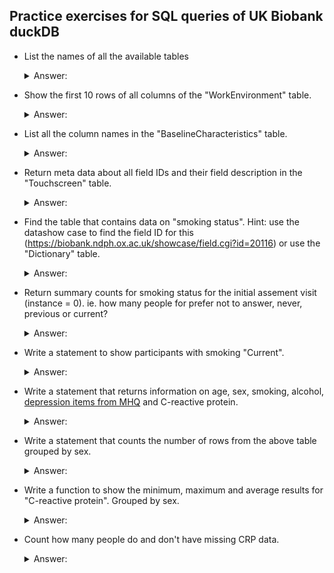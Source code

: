 ## Practice exercises for SQL queries of UK Biobank duckDB

* List the names of all the available tables
    <details>
      <summary>Answer:</summary>
      
    ```SQL
    SELECT table_name
    FROM INFORMATION_SCHEMA.TABLES;
    ```
    </details>

* Show the first 10 rows of all columns of the "WorkEnvironment" table.
    <details>
      <summary>Answer:</summary>
    
    ```SQL
    SELECT * 
    FROM WorkEnvironment 
    LIMIT 5;
    ```
    </details>


* List all the column names in the "BaselineCharacteristics" table.
    <details>
      <summary>Answer:</summary>
    
    ```SQL
    SELECT COLUMN_NAME, TABLE_NAME
    FROM INFORMATION_SCHEMA.COLUMNS
    WHERE TABLE_NAME = 'BaselineCharacteristics';
    ```
    </details>

* Return meta data about all field IDs and their field description in the "Touchscreen" table.
    <details>
      <summary>Answer:</summary>
    
    ```SQL
    SELECT "Table", "FieldID", "Field"
    FROM Dictionary
    WHERE "Table" = 'Touchscreen';
    ```
    </details>

* Find the table that contains data on "smoking status". Hint: use the datashow case to find the field ID for this (https://biobank.ndph.ox.ac.uk/showcase/field.cgi?id=20116) or use the "Dictionary" table.
    <details>
      <summary>Answer:</summary>
    ```
    SELECT "Table", "FieldID", "Field"
    FROM Dictionary
    WHERE "Field" LIKE '%moking%' AND "Field" LIKE '%tatus%';
    ```
    The field ID for smoking status is "20116" and it's in the Touchscreen table.
    Check all possible instances and arrays for this field:
    ```SQL
    SELECT      COLUMN_NAME AS 'ColumnName'
                ,TABLE_NAME AS  'TableName'
    FROM        INFORMATION_SCHEMA.COLUMNS
    WHERE       COLUMN_NAME LIKE '%f.20116.%'
    ORDER BY    TableName
                ,ColumnName;
    ```
    This shows us the 4 columns representing the different instances for smoking and that they are all found in the Touchscreen table.
    </details>

* Return summary counts for smoking status for the initial assement visit (instance = 0). ie. how many people for prefer not to answer, never, previous or current?
    <details>
      <summary>Answer:</summary>
    
    ```SQL
    SELECT "f.20116.0.0" AS SmokingStatus, 
            count("f.20116.0.0") AS N
    FROM Touchscreen
    GROUP BY "f.20116.0.0";
    ```
    </details>

* Write a statement to show participants with smoking "Current".
    <details>
      <summary>Answer:</summary>
    
    ```SQL
    SELECT * 
    FROM Touchscreen
    WHERE "f.20116.0.0" = 'Current';
    ```
    </details>

* Write a statement that returns information on age, sex, smoking, alcohol, [depression items from MHQ](https://biobank.ndph.ox.ac.uk/showcase/label.cgi?id=138) and C-reactive protein.
    <details>
      <summary>Answer:</summary>
    
    First find all the tables and column names for these variables:
    ```SQL
    SELECT "Table", "FieldID", "Field", "Category"
    FROM Dictionary
    WHERE "Field" ILIKE '%age%' AND "Field" LIKE '%assessment%'
    OR "Field" ILIKE 'sex'
    OR "Field" ILIKE '%smoking%' AND "Field" ILIKE '%status'
    OR "Field" ILIKE '%alcohol%' AND "Field" ILIKE '%status%'
    OR "Category" = 138
    OR "Field" ILIKE '%c-rea%' AND "Field" NOT ILIKE '%protein %';
    ```

    Is there a way to do the following without listing all the field IDs manually without using dynamic SQL?
    ```SQL
    -- Just for age and sex:
    SELECT "f.eid", "f.31.0.0", "f.21003.0.0"
    FROM BaselineCharacteristics
         INNER JOIN Recruitment
            USING ("f.eid") 
         INNER JOIN Touchscreen
            USING ("f.eid");
    ```
    </details>


* Write a statement that counts the number of rows from the above table grouped by sex.
    <details>
      <summary>Answer:</summary>
    
    ```SQL
    SELECT "f.31.0.0", COUNT(*)
        FROM BaselineCharacteristics
         INNER JOIN Recruitment
            USING ("f.eid") 
         INNER JOIN Touchscreen
            USING ("f.eid")
    GROUP BY "f.31.0.0";
    ```
    </details>

* Write a function to show the minimum, maximum and average results for "C-reactive protein". Grouped by sex.
    <details>
      <summary>Answer:</summary>
    
    ```SQL
    SELECT 
        "f.31.0.0",
        AVG("f.30710.0.0") AS average,
        MIN("f.30710.0.0") AS min,
        MAX("f.30710.0.0") AS max
    FROM BloodAssays
        INNER JOIN BaselineCharacteristics
        USING ("f.eid")
    GROUP BY "f.31.0.0";
    ```
    </details>

* Count how many people do and don't have missing CRP data.
    <details>
      <summary>Answer:</summary>
    
    ```SQL
    SELECT 
        COUNT(*)
    FROM BloodAssays
    WHERE "f.30710.0.0" IS NULL;

    SELECT 
        COUNT(*)
    FROM BloodAssays
    WHERE "f.30710.0.0" IS NOT NULL;
    ```
    </details>


